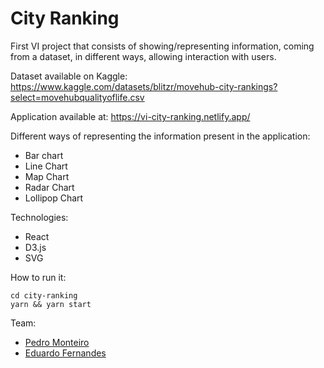 # City Ranking

First VI project that consists of showing/representing information, coming from a dataset, in different ways, allowing interaction with users. <br>

Dataset available on Kaggle: <br>
https://www.kaggle.com/datasets/blitzr/movehub-city-rankings?select=movehubqualityoflife.csv

Application available at:
https://vi-city-ranking.netlify.app/

Different ways of representing the information present in the application:
- Bar chart
- Line Chart
- Map Chart
- Radar Chart
- Lollipop Chart

Technologies:
- React
- D3.js
- SVG

How to run it:
```
cd city-ranking 
yarn && yarn start
```

 Team:
 - [Pedro Monteiro](https://github.com/pedromonteiro01)
 - [Eduardo Fernandes](https://github.com/eduardofernandes11)
